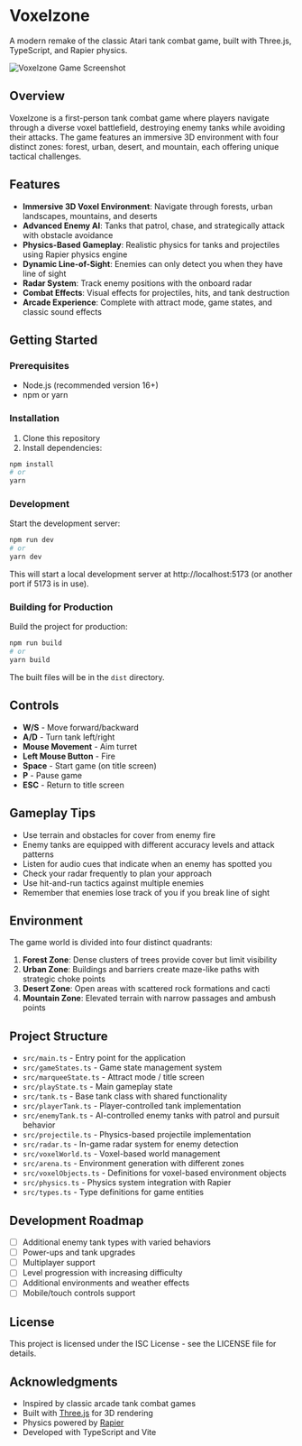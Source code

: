 # Voxelzone

A modern remake of the classic Atari tank combat game, built with Three.js, TypeScript, and Rapier physics.

![Voxelzone Game Screenshot](https://placeholder-for-screenshot.png)

## Overview

Voxelzone is a first-person tank combat game where players navigate through a diverse voxel battlefield, destroying enemy tanks while avoiding their attacks. The game features an immersive 3D environment with four distinct zones: forest, urban, desert, and mountain, each offering unique tactical challenges.

## Features

- **Immersive 3D Voxel Environment**: Navigate through forests, urban landscapes, mountains, and deserts
- **Advanced Enemy AI**: Tanks that patrol, chase, and strategically attack with obstacle avoidance
- **Physics-Based Gameplay**: Realistic physics for tanks and projectiles using Rapier physics engine
- **Dynamic Line-of-Sight**: Enemies can only detect you when they have line of sight
- **Radar System**: Track enemy positions with the onboard radar
- **Combat Effects**: Visual effects for projectiles, hits, and tank destruction
- **Arcade Experience**: Complete with attract mode, game states, and classic sound effects

## Getting Started

### Prerequisites

- Node.js (recommended version 16+)
- npm or yarn

### Installation

1. Clone this repository
2. Install dependencies:
```bash
npm install
# or
yarn
```

### Development

Start the development server:
```bash
npm run dev
# or
yarn dev
```

This will start a local development server at http://localhost:5173 (or another port if 5173 is in use).

### Building for Production

Build the project for production:
```bash
npm run build
# or
yarn build
```

The built files will be in the `dist` directory.

## Controls

- **W/S** - Move forward/backward
- **A/D** - Turn tank left/right
- **Mouse Movement** - Aim turret
- **Left Mouse Button** - Fire
- **Space** - Start game (on title screen)
- **P** - Pause game
- **ESC** - Return to title screen

## Gameplay Tips

- Use terrain and obstacles for cover from enemy fire
- Enemy tanks are equipped with different accuracy levels and attack patterns
- Listen for audio cues that indicate when an enemy has spotted you
- Check your radar frequently to plan your approach
- Use hit-and-run tactics against multiple enemies
- Remember that enemies lose track of you if you break line of sight

## Environment

The game world is divided into four distinct quadrants:

1. **Forest Zone**: Dense clusters of trees provide cover but limit visibility
2. **Urban Zone**: Buildings and barriers create maze-like paths with strategic choke points
3. **Desert Zone**: Open areas with scattered rock formations and cacti
4. **Mountain Zone**: Elevated terrain with narrow passages and ambush points

## Project Structure

- `src/main.ts` - Entry point for the application
- `src/gameStates.ts` - Game state management system
- `src/marqueeState.ts` - Attract mode / title screen
- `src/playState.ts` - Main gameplay state
- `src/tank.ts` - Base tank class with shared functionality
- `src/playerTank.ts` - Player-controlled tank implementation
- `src/enemyTank.ts` - AI-controlled enemy tanks with patrol and pursuit behavior
- `src/projectile.ts` - Physics-based projectile implementation
- `src/radar.ts` - In-game radar system for enemy detection
- `src/voxelWorld.ts` - Voxel-based world management
- `src/arena.ts` - Environment generation with different zones
- `src/voxelObjects.ts` - Definitions for voxel-based environment objects
- `src/physics.ts` - Physics system integration with Rapier
- `src/types.ts` - Type definitions for game entities

## Development Roadmap

- [ ] Additional enemy tank types with varied behaviors
- [ ] Power-ups and tank upgrades
- [ ] Multiplayer support
- [ ] Level progression with increasing difficulty
- [ ] Additional environments and weather effects
- [ ] Mobile/touch controls support

## License

This project is licensed under the ISC License - see the LICENSE file for details.

## Acknowledgments

- Inspired by classic arcade tank combat games
- Built with [Three.js](https://threejs.org/) for 3D rendering
- Physics powered by [Rapier](https://rapier.rs/)
- Developed with TypeScript and Vite